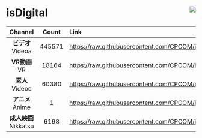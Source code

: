 # isDigital <img align="right" src="https://img.shields.io/github/last-commit/CPCOM/isDigital"/>  
  
| Channel | Count | Link |  
| :-----: | :---: | :--- |  
|**ビデオ**<br />Videoa | 445571 | https://raw.githubusercontent.com/CPCOM/isDigital/main/Videoa.txt |  
|**VR動画**<br />VR | 18164 | https://raw.githubusercontent.com/CPCOM/isDigital/main/VR.txt |  
|**素人**<br />Videoc | 60380 | https://raw.githubusercontent.com/CPCOM/isDigital/main/Videoc.txt |  
|**アニメ**<br />Anime | 1 | https://raw.githubusercontent.com/CPCOM/isDigital/main/Anime.txt |  
|**成人映画**<br />Nikkatsu | 6198 | https://raw.githubusercontent.com/CPCOM/isDigital/main/Nikkatsu.txt |  